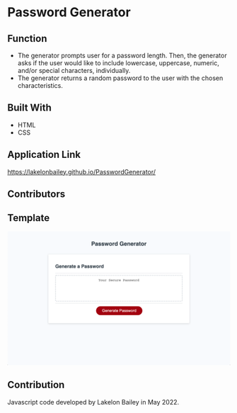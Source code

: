 # Password Generator

## Function
* The generator prompts user for a password length. Then, the generator asks if the user would like to include lowercase, uppercase, numeric, and/or special characters, individually. 
* The generator returns a random password to the user with the chosen characteristics.

## Built With 
* HTML
* CSS

## Application Link
https://lakelonbailey.github.io/PasswordGenerator/

## Contributors

## Template
![image](./assets/template.png)

## Contribution
Javascript code developed by Lakelon Bailey in May 2022.